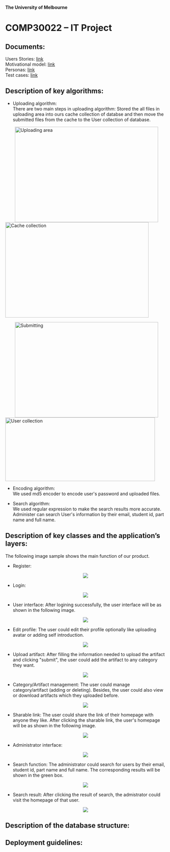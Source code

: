 **The University of Melbourne**
# COMP30022 – IT Project



## Documents:

Users Stories: [link](docs/UserStory.pdf)  
Motivational model: [link](docs/MotivationalModel.pdf)  
Personas: [link](docs/UseCases.pdf)  
Test cases: [link](tests/TestCases.pdf)  

## Description of key algorithms:

- Uploading algorithm:  
  There are two main steps in uploading algorithm: Stored the all files in uploading area into ours cache collection of databse and then move the submitted files from the cache to the User collection of database.
  
<p>
  <image src="image/cache.png" width="450" height="300" hspace="30" alt="Uploading area">
  <image src="image/cacheCollection.jpg" width="450" height="300" alt="Cache collection">
<p>                                                                                        

<p>
  <image src="image/submit.png" width="450" height="300" hspace="30" alt="Submitting">
  <image src="image/userSubmitted.png" width="470" height="200" alt="User collection">
<p> 

- Encoding algorithm:  
  We used md5 encoder to encode user's password and uploaded files. 

    
- Search algorithm:  
  We used regular expression to make the search results more accurate. Administer can search User's information by their email, student id, part name and full name.

## Description of key classes and the application’s layers:

The following image sample shows the main function of our product.

- Register: 
<p align="center">
  <image src="image/register.png">
<p>


- Login: 
<p align="center">
  <image src="image/log in.png">
<p>
  
  
- User interface:
  After logining successfully, the user interface will be as shown in the following image. 
<p align="center">
  <image src="image/user interface.png">
<p>
  
  
- Edit profile:
  The user could edit their profile optionally like uploading avatar or adding self introduction. 
<p align="center">
  <image src="image/Upload avatar.png">
<p>  

- Upload artifact:
  After filling the information needed to upload the artifact and clicking "submit", the user could add the artifact to any category they want.
<p align="center">
  <image src="image/upload artifact.png">
<p>  
  
- Category/Artifact management:
  The user could manage category/artifact (adding or deleting). Besides, the user could also view or download artifacts which they uploaded before.
<p align="center">
  <image src="image/regulate category.png">
<p> 
  
- Sharable link:
  The user could share the link of their homepage with anyone they like. After clicking the sharable link, the user's homepage will be as shown in the following image.
<p align="center">
  <image src="image/sharable link.png">
<p> 

- Administrator interface:
<p align="center">
  <image src="image/administrator interface.png">
<p> 
  
- Search function:
  The administrator could search for users by their email, student id, part name and full name. The corresponding results will be shown in the green box.
<p align="center">
  <image src="image/search function.png">
<p>
 
- Search result:
  After clicking the result of search, the admistrator could visit the homepage of that user.
<p align="center">
  <image src="image/search Result.png">
<p>
  




## Description of the database structure:




## Deployment guidelines:


